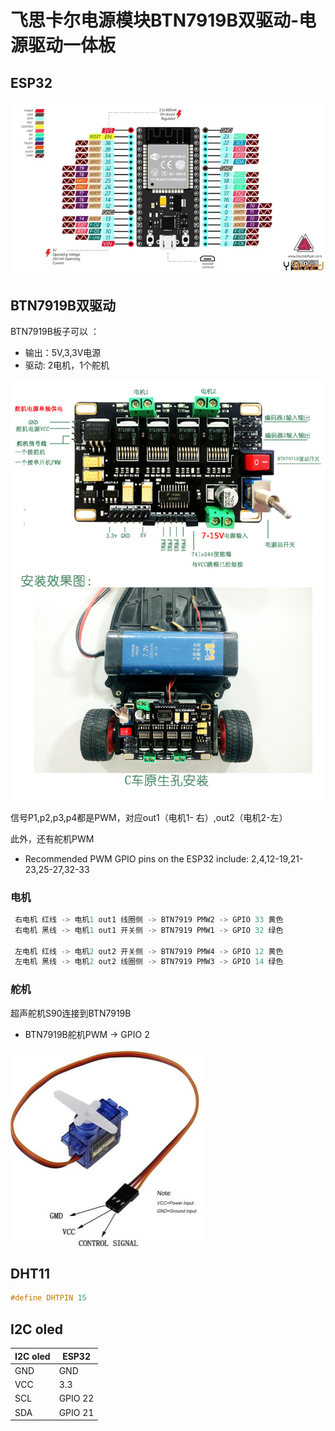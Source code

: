 # 飞思卡尔电源模块BTN7919B双驱动-电源驱动一体板

## ESP32 

![](img/esp32_pinout.jpg)

##  BTN7919B双驱动

BTN7919B板子可以 ：

* 输出：5V,3,3V电源
* 驱动: 2电机，1个舵机
  
![](img/BTN7919B.jpg)

信号P1,p2,p3,p4都是PWM，对应out1（电机1- 右）,out2（电机2-左）

此外，还有舵机PWM

* Recommended PWM GPIO pins on the ESP32 include: 2,4,12-19,21-23,25-27,32-33

### 电机

```c
 右电机 红线 -> 电机1 out1 线圈侧 -> BTN7919 PMW2 -> GPIO 33 黄色
 右电机 黑线 -> 电机1 out1 开关侧 -> BTN7919 PMW1 -> GPIO 32 绿色

 左电机 红线 -> 电机2 out2 开关侧 -> BTN7919 PMW4 -> GPIO 12 黄色
 左电机 黑线 -> 电机2 out2 线圈侧 -> BTN7919 PMW3 -> GPIO 14 绿色 
```

### 舵机

超声舵机S90连接到BTN7919B

* BTN7919B舵机PWM -> GPIO 2

![](img/s90_servo.jpg)


## DHT11

```c
#define DHTPIN 15
```
## I2C oled  

|I2C oled|	ESP32|
|------|------|
|GND   | GND  |
|VCC   | 3.3  |
|SCL   | GPIO 22|
|SDA   | GPIO 21|




